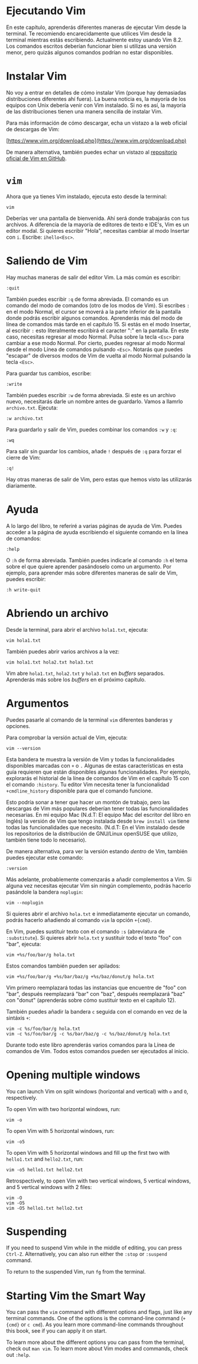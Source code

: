 # Ejecutando Vim

En este capítulo, aprenderás diferentes maneras de ejecutar Vim desde la terminal. Te recomiendo encarecidamente que utilices Vim desde la terminal mientras estás escribiendo. Actualmente estoy usando Vim 8.2. Los comandos escritos deberían funcionar bien si utilizas una versión menor, pero quizás algunos comandos podrían no estar disponibles.

# Instalar Vim

No voy a entrar en detalles de cómo instalar Vim (porque hay demasiadas distribuciones diferentes ahí fuera). La buena noticia es, la mayoría de los equipos con Unix debería venir con Vim instalado. Si no es así, la mayoría de las distribuciones tienen una manera sencilla de instalar Vim.

Para más información de cómo descargar, echa un vistazo a la web oficial de descargas de Vim:

[https://www.vim.org/download.php](https://www.vim.org/download.php)

De manera alternativa, también puedes echar un vistazo al [repositorio oficial de Vim en GitHub](https://github.com/vim/vim).

# `vim`

Ahora que ya tienes Vim instalado, ejecuta esto desde la terminal:

```
vim
```

Deberías ver una pantalla de bienvenida. Ahí será donde trabajarás con tus archivos. A diferencia de la mayoría de editores de texto e IDE's, Vim es un editor modal. Si quieres escribir "Hola", necesitas cambiar al modo Insertar con `i`. Escribe: `ihello<Esc>`.

# Saliendo de Vim

Hay muchas maneras de salir del editor Vim. La más común es escribir:

```
:quit
```

También puedes escribir `:q` de forma abreviada. El comando es un comando del modo de comandos (otro de los modos de Vim). Si escribes `:` en el modo Normal, el cursor se moverá a la parte inferior de la pantalla donde podrás escribir algunos comandos. Aprenderás más del modo de línea de comandos más tarde en el capítulo 15. Si estás en el modo Insertar, al escribir `:` esto literalmente escribirá el caracter ":" en la pantalla. En este caso, necesitas regresar al modo Normal. Pulsa sobre la tecla `<Esc>` para cambiar a ese modo Normal. Por cierto, puedes regresar al modo Normal desde el modo Línea de comandos pulsando `<Esc>`. Notarás que puedes "escapar" de diversos modos de Vim de vuelta al modo Normal pulsando la tecla `<Esc>`.

Para guardar tus cambios, escribe:

```
:write
```

También puedes escribir `:w` de forma abreviada. Si este es un archivo nuevo, necesitarás darle un nombre antes de guardarlo. Vamos a llamrlo `archivo.txt`. Ejecuta:

```
:w archivo.txt
```

Para guardarlo y salir de Vim, puedes combinar los comandos `:w` y `:q`:

```
:wq
```

Para salir sin guardar los cambios, añade `!` después de  `:q` para forzar el cierre de Vim:

```
:q!
```

Hay otras maneras de salir de Vim, pero estas que hemos visto las utilizarás diariamente.

# Ayuda

A lo largo del libro, te referiré a varias páginas de ayuda de Vim. Puedes acceder a la página de ayuda escribiendo el siguiente comando en la línea de comandos:

```
:help
```

O `:h` de forma abreviada. También puedes indicarle al comando `:h` el tema sobre el que quiere aprender pasándoselo como un argumento. Por ejemplo, para aprender más sobre diferentes maneras de salir de Vim, puedes escribir:

```
:h write-quit
```

# Abriendo un archivo

Desde la terminal, para abrir el archivo `hola1.txt`, ejecuta:

```
vim hola1.txt
```

También puedes abrir varios archivos a la vez:

```
vim hola1.txt hola2.txt hola3.txt
```

Vim abre `hola1.txt`, `hola2.txt` y `hola3.txt` en *buffers* separados. Aprenderás más sobre los *buffers* en el próximo capítulo.

# Argumentos

Puedes pasarle al comando de la terminal `vim` diferentes banderas y opciones.

Para comprobar la versión actual de Vim, ejecuta:

```
vim --version
```

Esta bandera te muestra la versión de Vim y todas la funcionalidades disponibles marcadas con `+` o `.` Algunas de estas características en esta guía requieren que están disponibles algunas funcionalidades. Por ejemplo, explorarás el historial de la línea de comandos de Vim en el capítulo 15 con el comando `:history`. Tu editor Vim necesita tener la funcionalidad `+cmdline_history` disponible para que el comando funcione.

Esto podría sonar a tener que hacer un montón de trabajo, pero las descargas de Vim más populares deberían tener todas las funcionalidades necesarias. En mi equipo Mac (N.d.T: El equipo Mac del escritor del libro en Inglés) la versión de Vim que tengo instalada desde `brew install vim` tiene todas las funcionalidades que necesito. (N.d.T: En el Vim instalado desde los repositorios de la distribución de GNU/Linux openSUSE que utilizo, también tiene todo lo necesario).

De manera alternativa, para ver la versión estando *dentro* de Vim, también puedes ejecutar este comando:

```
:version
```

Más adelante, probablemente comenzarás a añadir complementos a Vim. Si alguna vez necesitas ejecutar Vim sin ningún complemento, podrás hacerlo pasándole la bandera `noplugin`:

```
vim --noplugin
```

Si quieres abrir el archivo `hola.txt` e inmediatamente ejecutar un comando, podrás hacerlo añadiendo al comando `vim` la opción `+{cmd}`.

En Vim, puedes sustituir texto con el comando `:s` (abreviatura de `:substitute`). Si quieres abrir `hola.txt` y sustituir todo el texto "foo" con "bar", ejecuta:

```
vim +%s/foo/bar/g hola.txt
```

Estos comandos también pueden ser apilados:

```
vim +%s/foo/bar/g +%s/bar/baz/g +%s/baz/donut/g hola.txt
```

Vim primero reemplazará todas las instancias que encuentre de "foo" con "bar", después reemplazará "bar" con "baz", después reemplazará "baz" con "donut" (aprenderás sobre cómo sustituir texto en el capítulo 12).

También puedes añadir la bandera `c` seguida con el comando en vez de la sintáxis `+`:

```
vim -c %s/foo/bar/g hola.txt
vim -c %s/foo/bar/g -c %s/bar/baz/g -c %s/baz/donut/g hola.txt
```

Durante todo este libro aprenderás varios comandos para la Línea de comandos de Vim. Todos estos comandos pueden ser ejecutados al inicio.

# Opening multiple windows

You can launch Vim on split windows (horizontal and vertical) with `o` and `O`, respectively.

To open Vim with two horizontal windows, run:

```
vim -o
```

To open Vim with 5 horizontal windows, run:

```
vim -o5
```

To open Vim with 5 horizontal windows and fill up the first two with `hello1.txt` and `hello2.txt`, run:

```
vim -o5 hello1.txt hello2.txt
```

Retrospectively, to open Vim with two vertical windows, 5 vertical windows, and 5 vertical windows with 2 files:

```
vim -O
vim -O5
vim -O5 hello1.txt hello2.txt
```

# Suspending

If you need to suspend Vim while in the middle of editing, you can press `Ctrl-Z`. Alternatively, you can also run either the `:stop` or `:suspend` command.

To return to the suspended Vim, run `fg` from the terminal.

# Starting Vim the Smart Way

You can pass the `vim` command with different options and flags, just like any terminal commands. One of the options is the command-line command (`+{cmd}` or `c cmd`). As you learn more command-line commands throughout this book, see if you can apply it on start.

To learn more about the different options you can pass from the terminal, check out `man vim`. To learn more about Vim modes and commands, check out `:help`.

